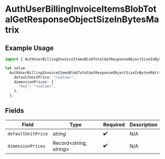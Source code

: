 # AuthUserBillingInvoiceItemsBlobTotalGetResponseObjectSizeInBytesMatrix

## Example Usage

```typescript
import { AuthUserBillingInvoiceItemsBlobTotalGetResponseObjectSizeInBytesMatrix } from "@simplesagar/vercel/models/authuser.js";

let value:
  AuthUserBillingInvoiceItemsBlobTotalGetResponseObjectSizeInBytesMatrix = {
    defaultUnitPrice: "<value>",
    dimensionPrices: {
      "key": "<value>",
    },
  };
```

## Fields

| Field                    | Type                     | Required                 | Description              |
| ------------------------ | ------------------------ | ------------------------ | ------------------------ |
| `defaultUnitPrice`       | *string*                 | :heavy_check_mark:       | N/A                      |
| `dimensionPrices`        | Record<string, *string*> | :heavy_check_mark:       | N/A                      |